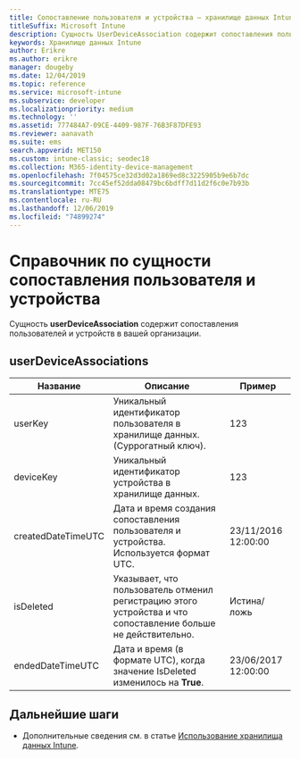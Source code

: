 ```yaml
---
title: Сопоставление пользователя и устройства — хранилище данных Intune
titleSuffix: Microsoft Intune
description: Сущность UserDeviceAssociation содержит сопоставления пользователей и устройств в вашей организации.
keywords: Хранилище данных Intune
author: Erikre
ms.author: erikre
manager: dougeby
ms.date: 12/04/2019
ms.topic: reference
ms.service: microsoft-intune
ms.subservice: developer
ms.localizationpriority: medium
ms.technology: ''
ms.assetid: 777484A7-09CE-4409-987F-76B3F87DFE93
ms.reviewer: aanavath
ms.suite: ems
search.appverid: MET150
ms.custom: intune-classic; seodec18
ms.collection: M365-identity-device-management
ms.openlocfilehash: 7f04575ce32d3d02a1869ed8c3225905b9e6b7dc
ms.sourcegitcommit: 7cc45ef52dda08479bc6bdff7d11d2f6c0e7b93b
ms.translationtype: MTE75
ms.contentlocale: ru-RU
ms.lasthandoff: 12/06/2019
ms.locfileid: "74899274"
---
```

# <a name="reference-for-user-device-association-entity"></a>Справочник по сущности сопоставления пользователя и устройства

Сущность **userDeviceAssociation** содержит сопоставления пользователей и устройств в вашей организации.

## <a name="userdeviceassociations"></a>userDeviceAssociations


|        Название        |                                           Описание                                            |        Пример         |
|--------------------|--------------------------------------------------------------------------------------------------|------------------------|
|      userKey       |              Уникальный идентификатор пользователя в хранилище данных. (Суррогатный ключ).               |          123           |
|     deviceKey      |                      Уникальный идентификатор устройства в хранилище данных.                      |          123           |
| createdDateTimeUTC |           Дата и время создания сопоставления пользователя и устройства. Используется формат UTC.           | 23/11/2016 12:00:00 |
|     isDeleted      | Указывает, что пользователь отменил регистрацию этого устройства и что сопоставление больше не действительно. |       Истина/ложь       |
|  endedDateTimeUTC  |              Дата и время (в формате UTC), когда значение IsDeleted изменилось на <strong>True</strong>.               | 23/06/2017 12:00:00 |

## <a name="next-steps"></a>Дальнейшие шаги

- Дополнительные сведения см. в статье [Использование хранилища данных Intune](../reports-nav-create-intune-reports.md).
